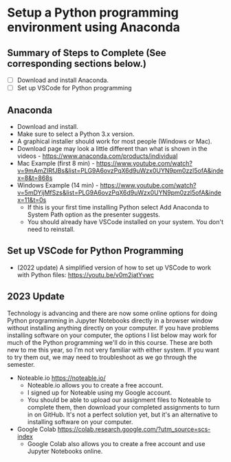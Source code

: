 # Setup a Python programming environment using Anaconda

## Summary of Steps to Complete (See corresponding sections below.)

- [ ] Download and install Anaconda.
- [ ] Set up VSCode for Python programming

## Anaconda

* Download and install.
* Make sure to select a Python 3.x version.
* A graphical installer should work for most people (Windows or Mac).
* Download page may look a little different than what is shown in the videos - https://www.anaconda.com/products/individual
* Mac Example (first 8 min) - https://www.youtube.com/watch?v=9mAmZIRfJBs&list=PLG9A6ovzPqX6d9uWzx0UYN9pm0zzl5ofA&index=8&t=868s
* Windows Example (14 min) - https://www.youtube.com/watch?v=5mDYijMfSzs&list=PLG9A6ovzPqX6d9uWzx0UYN9pm0zzl5ofA&index=11&t=0s
  * If this is your first time installing Python select Add Anaconda to System Path option as the presenter suggests.
  * You should already have VSCode installed on your system. You don't need to reinstall.

## Set up VSCode for Python Programming
* (2022 update) A simplified version of how to set up VSCode to work with Python files: https://youtu.be/v0m2jatYvwc

## 2023 Update

Technology is advancing and there are now some online options for doing Python programming in Jupyter Notebooks directly in a browser window without installing anything directly on your computer. If you have problems installing software on your computer, the options I list below may work for much of the Python programming we'll do in this course. These are both new to me this year, so I'm not very familiar with either system. If you want to try them out, we may need to troubleshoot as we go through the semester.

* Noteable.io https://noteable.io/
  * Noteable.io allows you to create a free account.
  * I signed up for Noteable using my Google account.
  * You should be able to upload our assignment files to Noteable to complete them, then download your completed assignments to turn in on GitHub. It's not a perfect solution yet, but it's an alternative to installing software on your computer.
* Google Colab https://colab.research.google.com/?utm_source=scs-index
  * Google Colab also allows you to create a free account and use Jupyter Notebooks online.
